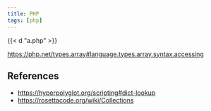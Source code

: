 ```yaml
---
title: PHP
tags: [php]
---
```


{{< d "a.php" >}}

<https://php.net/types.array#language.types.array.syntax.accessing>

## References

- <https://hyperpolyglot.org/scripting#dict-lookup>
- <https://rosettacode.org/wiki/Collections>
